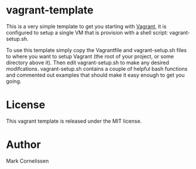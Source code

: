 # vagrant-template

This is a very simple template to get you starting with [Vagrant](http://vagrantup.com), it is configured to setup a single VM that is provision with a shell script: vagrant-setup.sh.

To use this template simply copy the Vagrantfile and vagrant-setup.sh files to where you want to setup Vagrant (the root of your project, or some directory above it). Then edit vagrant-setup.sh to make any desired modifcations. vagrant-setup.sh contains a couple of helpful bash functions and commented out examples that should make it easy enough to get you going.

# License
This vagrant template is released under the MIT license.

# Author
Mark Cornelissen
